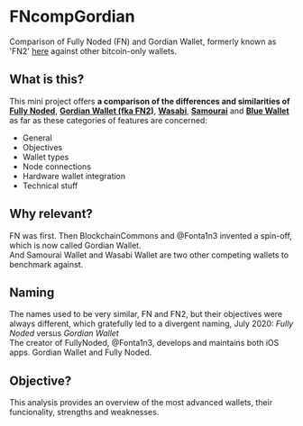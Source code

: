 # FNcompGordian
Comparison of Fully Noded (FN) and Gordian Wallet, formerly known as 'FN2' [here](./FNcompGordian.md) against other bitcoin-only wallets.

## What is this?
This mini project offers **a comparison of the differences and similarities of [Fully Noded](https://github.com/Fonta1n3/FullyNoded)**, **[Gordian Wallet (fka FN2)](https://github.com/BlockchainCommons/GordianWallet-iOS)**, **[Wasabi](https://github.com/zkSNACKs/WalletWasabi)**, **[Samourai](https://github.com/Samourai-Wallet)** and **[Blue Wallet](https://github.com/Bluewallet)** as far as these categories of features are concerned: <br/>
 - General
 - Objectives
 - Wallet types
 - Node connections
 - Hardware wallet integration
 - Technical stuff

## Why relevant?
FN was first. Then BlockchainCommons and @Fonta1n3 invented a spin-off, which is now called Gordian Wallet.<br/>
And Samourai Wallet and Wasabi Wallet are two other competing wallets to benchmark against.

## Naming
The names used to be very similar, FN and FN2, but their objectives were always different, which gratefully led to a divergent naming, July 2020: *Fully Noded* versus *Gordian Wallet* <br/>
The creator of FullyNoded, @Fonta1n3, develops and maintains both iOS apps. Gordian Wallet and Fully Noded.

## Objective?
This analysis provides an overview of the most advanced wallets, their funcionality, strengths and weaknesses.